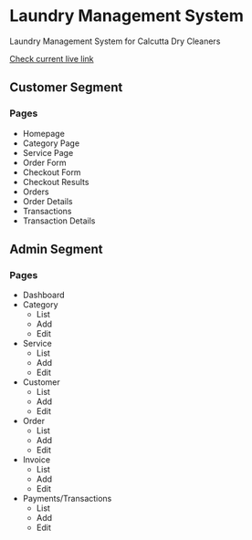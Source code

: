 # Laundry Management System
Laundry Management System for Calcutta Dry Cleaners

[Check current live link](http://homeserver.zubairhasan.com:8000)

## Customer Segment
### Pages
- Homepage
- Category Page
- Service Page
- Order Form
- Checkout Form
- Checkout Results
- Orders
- Order Details
- Transactions
- Transaction Details

## Admin Segment
### Pages
- Dashboard
- Category
  - List
  - Add
  - Edit
- Service
  - List
  - Add
  - Edit
- Customer
  - List
  - Add
  - Edit
- Order
  - List
  - Add
  - Edit
- Invoice
  - List
  - Add
  - Edit
- Payments/Transactions
  - List
  - Add
  - Edit
